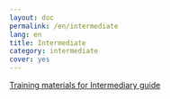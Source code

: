 ```yaml
---
layout: doc
permalink: /en/intermediate
lang: en
title: Intermediate
category: intermediate
cover: yes
---
```


[Training materials for Intermediary guide]()
